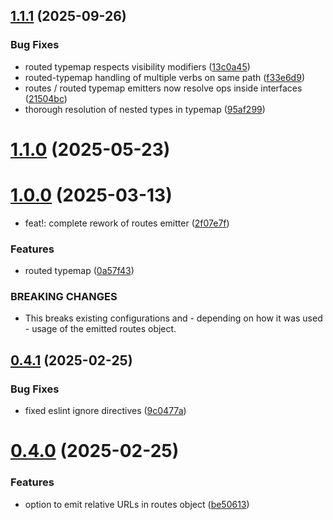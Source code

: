 ## [1.1.1](https://github.com/crowbait/typespec-typescript-emitter/compare/v1.1.0...v1.1.1) (2025-09-26)


### Bug Fixes

* routed typemap respects visibility modifiers ([13c0a45](https://github.com/crowbait/typespec-typescript-emitter/commit/13c0a45f38b949a36ad2e8b6c40a1829ff3b54da))
* routed-typemap handling of multiple verbs on same path ([f33e6d9](https://github.com/crowbait/typespec-typescript-emitter/commit/f33e6d94d78523206813ab4191feee29cb6c3b2e))
* routes / routed typemap emitters now resolve ops inside interfaces ([21504bc](https://github.com/crowbait/typespec-typescript-emitter/commit/21504bc74cc4f77aeac1f1bcb4e52a42917d9146))
* thorough resolution of nested types in typemap ([95af299](https://github.com/crowbait/typespec-typescript-emitter/commit/95af299b662dbcba0d21b56aa8ebe2f91c6e6e92))



# [1.1.0](https://github.com/crowbait/typespec-typescript-emitter/compare/v1.0.0...v1.1.0) (2025-05-23)



# [1.0.0](https://github.com/crowbait/typespec-typescript-emitter/compare/v0.4.1...v1.0.0) (2025-03-13)


* feat!: complete rework of routes emitter ([2f07e7f](https://github.com/crowbait/typespec-typescript-emitter/commit/2f07e7f487f0e6531b89e66f7de4d7d09382e4e5))


### Features

* routed typemap ([0a57f43](https://github.com/crowbait/typespec-typescript-emitter/commit/0a57f439e6f483c35b00824c725aecc66d3a80df))


### BREAKING CHANGES

* This breaks existing configurations and - depending on how it was used - usage of the emitted routes object.



## [0.4.1](https://github.com/crowbait/typespec-typescript-emitter/compare/v0.4.0...v0.4.1) (2025-02-25)


### Bug Fixes

* fixed eslint ignore directives ([9c0477a](https://github.com/crowbait/typespec-typescript-emitter/commit/9c0477a6925715b99c38d4133d04ee774a0a65f7))



# [0.4.0](https://github.com/crowbait/typespec-typescript-emitter/compare/v0.3.5...v0.4.0) (2025-02-25)


### Features

* option to emit relative URLs in routes object ([be50613](https://github.com/crowbait/typespec-typescript-emitter/commit/be50613ac94550899805faf2555b3f407d88be33))



